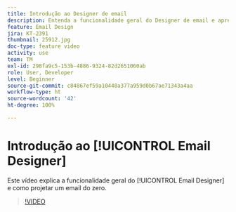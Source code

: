 ```yaml
---
title: Introdução ao Designer de email
description: Entenda a funcionalidade geral do Designer de email e aprenda a criar um email do zero.
feature: Email Design
jira: KT-2391
thumbnail: 25912.jpg
doc-type: feature video
activity: use
team: TM
exl-id: 298fa9c5-153b-4886-9324-82d2651060ab
role: User, Developer
level: Beginner
source-git-commit: c84867ef59a10448a377a959d0b67ae71343a4aa
workflow-type: ht
source-wordcount: '42'
ht-degree: 100%

---
```


# Introdução ao [!UICONTROL Email Designer]

Este vídeo explica a funcionalidade geral do [!UICONTROL Email Designer] e como projetar um email do zero.

>[!VIDEO](https://video.tv.adobe.com/v/25912?quality=12&learn=on)
